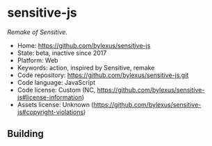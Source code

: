 # sensitive-js

_Remake of Sensitive._

- Home: https://github.com/bylexus/sensitive-js
- State: beta, inactive since 2017
- Platform: Web
- Keywords: action, inspired by Sensitive, remake
- Code repository: https://github.com/bylexus/sensitive-js.git
- Code language: JavaScript
- Code license: Custom (NC, https://github.com/bylexus/sensitive-js#license-information)
- Assets license: Unknown (https://github.com/bylexus/sensitive-js#copyright-violations)

## Building

